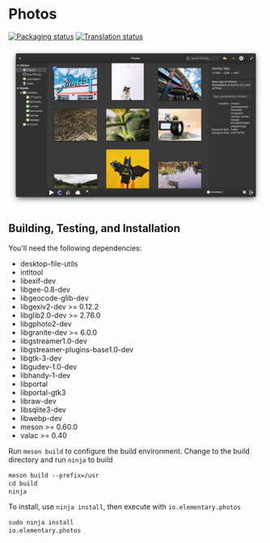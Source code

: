 # Photos
[![Packaging status](https://repology.org/badge/tiny-repos/elementary-photos.svg)](https://repology.org/metapackage/elementary-photos)
[![Translation status](https://l10n.elementary.io/widgets/photos/-/svg-badge.svg)](https://l10n.elementary.io/projects/photos/?utm_source=widget)

![Photos Screenshot](data/screenshot.png?raw=true)

## Building, Testing, and Installation

You'll need the following dependencies:
* desktop-file-utils
* intltool
* libexif-dev
* libgee-0.8-dev
* libgeocode-glib-dev
* libgexiv2-dev >= 0.12.2
* libglib2.0-dev >= 2.76.0
* libgphoto2-dev
* libgranite-dev >= 6.0.0
* libgstreamer1.0-dev
* libgstreamer-plugins-base1.0-dev
* libgtk-3-dev
* libgudev-1.0-dev
* libhandy-1-dev
* libportal
* libportal-gtk3
* libraw-dev
* libsqlite3-dev
* libwebp-dev
* meson >= 0.60.0
* valac >= 0.40

Run `meson build` to configure the build environment. Change to the build directory and run `ninja` to build

    meson build --prefix=/usr
    cd build
    ninja

To install, use `ninja install`, then execute with `io.elementary.photos`

    sudo ninja install
    io.elementary.photos
